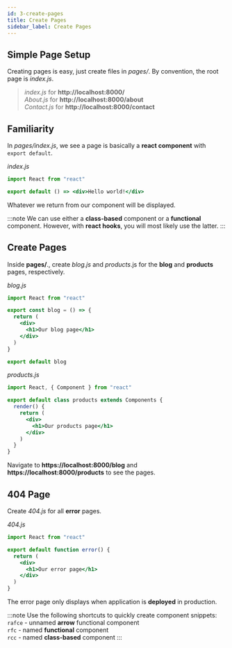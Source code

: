 ```yaml
---
id: 3-create-pages
title: Create Pages
sidebar_label: Create Pages
---
```


## Simple Page Setup

Creating pages is easy, just create files in _pages/_. By convention, the root page is _index.js_.

> _index.js_ for **http://localhost:8000/**  
> _About.js_ for **http://localhost:8000/about**  
> _Contact.js_ for **http://localhost:8000/contact**

## Familiarity

In _pages/index.js_, we see a page is basically a **react component** with `export default`.

_index.js_

```jsx
import React from "react"

export default () => <div>Hello world!</div>
```

Whatever we return from our component will be displayed.

:::note
We can use either a **class-based** component or a **functional** component. However, with **react hooks**, you will most likely use the latter.
:::

## Create Pages

Inside **pages/**., create _blog.js_ and _products_.js for the **blog** and **products** pages, respectively.

_blog.js_

```jsx
import React from "react"

export const blog = () => {
  return (
    <div>
      <h1>Our blog page</h1>
    </div>
  )
}

export default blog
```

_products.js_

```jsx
import React, { Component } from "react"

export default class products extends Components {
  render() {
    return (
      <div>
        <h1>Our products page</h1>
      </div>
    )
  }
}
```

Navigate to **https://localhost:8000/blog** and **https://localhost:8000/products** to see the pages.

## 404 Page

Create _404.js_ for all **error** pages.

_404.js_

```jsx
import React from "react"

export default function error() {
  return (
    <div>
      <h1>Our error page</h1>
    </div>
  )
}
```

The error page only displays when application is **deployed** in production.

:::note
Use the following shortcuts to quickly create component snippets:  
`rafce` - unnamed **arrow** functional component  
`rfc` - named **functional** component  
`rcc` - named **class-based** component
:::
